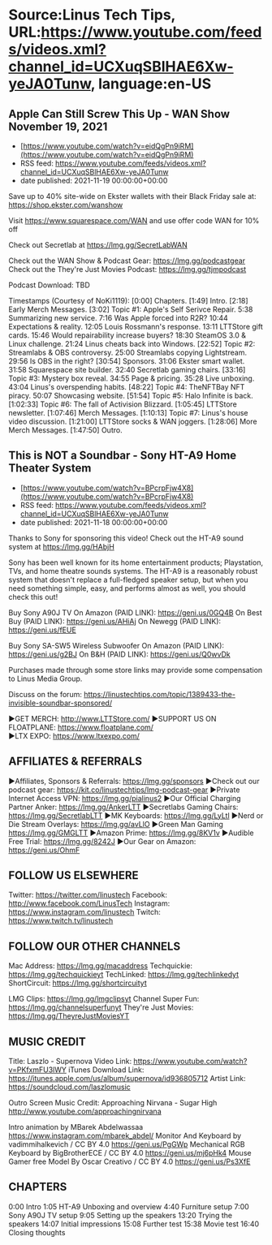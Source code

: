# Source:Linus Tech Tips, URL:https://www.youtube.com/feeds/videos.xml?channel_id=UCXuqSBlHAE6Xw-yeJA0Tunw, language:en-US

## Apple Can Still Screw This Up - WAN Show November 19, 2021
 - [https://www.youtube.com/watch?v=eidQgPn9iRM](https://www.youtube.com/watch?v=eidQgPn9iRM)
 - RSS feed: https://www.youtube.com/feeds/videos.xml?channel_id=UCXuqSBlHAE6Xw-yeJA0Tunw
 - date published: 2021-11-19 00:00:00+00:00

Save up to 40% site-wide on Ekster wallets with their Black Friday sale at: https://shop.ekster.com/wanshow

Visit https://www.squarespace.com/WAN and use offer code WAN for 10% off

Check out Secretlab at https://lmg.gg/SecretLabWAN

Check out the WAN Show & Podcast Gear: https://lmg.gg/podcastgear 
Check out the They're Just Movies Podcast: https://lmg.gg/tjmpodcast

Podcast Download: TBD

Timestamps (Courtesy of NoKi1119):
[0:00] Chapters.
[1:49] Intro.
[2:18] Early Merch Messages.
[3:02] Topic #1: Apple's Self Serivce Repair.
    5:38 Summarizing new service.
    7:16 Was Apple forced into R2R?
    10:44 Expectations & reality.
    12:05 Louis Rossmann's response.
    13:11 LTTStore gift cards.
    15:46 Would repairability increase buyers?
    18:30 SteamOS 3.0 & Linux challenge.
    21:24 Linus cheats back into Windows.
[22:52] Topic #2: Streamlabs & OBS controversy.
    25:00 Streamlabs copying Lightstream.
    29:56 Is OBS in the right?
[30:54] Sponsors.
    31:06 Ekster smart wallet.
    31:58 Squarespace site builder.
    32:40 Secretlab gaming chairs.
[33:16] Topic #3: Mystery box reveal.
    34:55 Page & pricing.
    35:28 Live unboxing.
    43:04 Linus's overspending habits.
[48:22] Topic #4: TheNFTBay NFT piracy.
    50:07 Showcasing website.
[51:54] Topic #5: Halo Infinite is back.
[1:02:33] Topic #6: The fall of Activision Blizzard.
[1:05:45] LTTStore newsletter.
[1:07:46] Merch Messages.
[1:10:13] Topic #7: Linus's house video discussion.
[1:21:00] LTTStore socks & WAN joggers.
[1:28:06] More Merch Messages.
[1:47:50] Outro.

## This is NOT a Soundbar - Sony HT-A9 Home Theater System
 - [https://www.youtube.com/watch?v=BPcrpFjw4X8](https://www.youtube.com/watch?v=BPcrpFjw4X8)
 - RSS feed: https://www.youtube.com/feeds/videos.xml?channel_id=UCXuqSBlHAE6Xw-yeJA0Tunw
 - date published: 2021-11-18 00:00:00+00:00

Thanks to Sony for sponsoring this video! Check out the HT-A9 sound system at https://lmg.gg/HAbjH

Sony has been well known for its home entertainment products; Playstation, TVs, and home theatre sounds systems. The HT-A9 is a reasonably robust system that doesn't replace a full-fledged speaker setup, but when you need something simple, easy, and performs almost as well, you should check this out!

Buy Sony A90J TV
On Amazon (PAID LINK): https://geni.us/0GQ4B
On Best Buy (PAID LINK): https://geni.us/AHiAj
On Newegg (PAID LINK): https://geni.us/fEUE

Buy Sony SA-SW5 Wireless Subwoofer
On Amazon (PAID LINK): https://geni.us/g2BJ
On B&H (PAID LINK): https://geni.us/Q0wvDk

Purchases made through some store links may provide some compensation to Linus Media Group.

Discuss on the forum: https://linustechtips.com/topic/1389433-the-invisible-soundbar-sponsored/

►GET MERCH: http://www.LTTStore.com/
►SUPPORT US ON FLOATPLANE: https://www.floatplane.com/  
►LTX EXPO: https://www.ltxexpo.com/   

AFFILIATES & REFERRALS
---------------------------------------------------
►Affiliates, Sponsors & Referrals: https://lmg.gg/sponsors
►Check out our podcast gear: https://kit.co/linustechtips/lmg-podcast-gear
►Private Internet Access VPN: https://lmg.gg/pialinus2
►Our Official Charging Partner Anker: https://lmg.gg/AnkerLTT
►Secretlabs Gaming Chairs: https://lmg.gg/SecretlabLTT
►MK Keyboards: https://lmg.gg/LyLtl
►Nerd or Die Stream Overlays: https://lmg.gg/avLlO
►Green Man Gaming https://lmg.gg/GMGLTT
►Amazon Prime: https://lmg.gg/8KV1v
►Audible Free Trial: https://lmg.gg/8242J
►Our Gear on Amazon: https://geni.us/OhmF

FOLLOW US ELSEWHERE
---------------------------------------------------  
Twitter: https://twitter.com/linustech
Facebook: http://www.facebook.com/LinusTech
Instagram: https://www.instagram.com/linustech
Twitch: https://www.twitch.tv/linustech

FOLLOW OUR OTHER CHANNELS
---------------------------------------------------  
Mac Address: https://lmg.gg/macaddress
Techquickie: https://lmg.gg/techquickieyt
TechLinked: https://lmg.gg/techlinkedyt
ShortCircuit: https://lmg.gg/shortcircuityt

LMG Clips: https://lmg.gg/lmgclipsyt
Channel Super Fun: https://lmg.gg/channelsuperfunyt
They're Just Movies: https://lmg.gg/TheyreJustMoviesYT

MUSIC CREDIT
---------------------------------------------------  
Title: Laszlo - Supernova
Video Link: https://www.youtube.com/watch?v=PKfxmFU3lWY
iTunes Download Link: https://itunes.apple.com/us/album/supernova/id936805712
Artist Link: https://soundcloud.com/laszlomusic

Outro Screen Music Credit: Approaching Nirvana - Sugar High http://www.youtube.com/approachingnirvana

Intro animation by MBarek Abdelwassaa https://www.instagram.com/mbarek_abdel/
Monitor And Keyboard by vadimmihalkevich / CC BY 4.0  https://geni.us/PgGWp
Mechanical RGB Keyboard by BigBrotherECE / CC BY 4.0 https://geni.us/mj6pHk4
Mouse Gamer free Model By Oscar Creativo / CC BY 4.0 https://geni.us/Ps3XfE

CHAPTERS
---------------------------------------------------  
0:00 Intro
1:05 HT-A9 Unboxing and overview
4:40 Furniture setup
7:00 Sony A90J TV setup
9:05 Setting up the speakers
13:20 Trying the speakers
14:07 Initial impressions
15:08 Further test
15:38 Movie test
16:40 Closing thoughts

